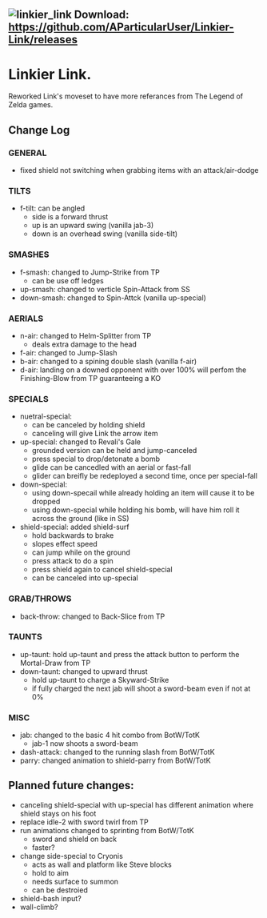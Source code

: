 
![linkier_link](https://github.com/user-attachments/assets/15e8e877-a3ab-43b8-ad1b-f2b03a78e9ee)
Download: https://github.com/AParticularUser/Linkier-Link/releases
--------------------------------------------------------------------------
# Linkier Link.
Reworked Link's moveset to have more referances from The Legend of Zelda games.

## Change Log

### GENERAL
- fixed shield not switching when grabbing items with an attack/air-dodge

### TILTS
- f-tilt: can be angled
	- side is a forward thrust
	- up is an upward swing (vanilla jab-3)
	- down is an overhead swing (vanilla side-tilt)

### SMASHES
- f-smash: changed to Jump-Strike from TP
	- can be use off ledges
- up-smash: changed to verticle Spin-Attack from SS 
- down-smash: changed to Spin-Attck (vanilla up-special)

### AERIALS
- n-air: changed to Helm-Splitter from TP
	- deals extra damage to the head
- f-air: changed to Jump-Slash
- b-air: changed to a spining double slash (vanilla f-air)
- d-air: landing on a downed opponent with over 100% will perfom the Finishing-Blow from TP guaranteeing a KO

### SPECIALS
- nuetral-special: 
	- can be canceled by holding shield 
	- canceling will give Link the arrow item
- up-special: changed to Revali's Gale
	- grounded version can be held and jump-canceled
	- press special to drop/detonate a bomb
	- glide can be cancedled with an aerial or fast-fall
	- glider can breifly be redeployed a second time, once per special-fall
- down-special: 
	- using down-specail while already holding an item will cause it to be dropped
	- using down-special while holding his bomb, will have him roll it across the ground (like in SS)
- shield-special: added shield-surf 
	- hold backwards to brake
	- slopes effect speed
	- can jump while on the ground
	- press attack to do a spin
	- press shield again to cancel shield-special
	- can be canceled into up-special

### GRAB/THROWS
- back-throw: changed to Back-Slice from TP 
### TAUNTS
- up-taunt: hold up-taunt and press the attack button to perform the Mortal-Draw from TP
- down-taunt: changed to upward thrust
	- hold up-taunt to charge a Skyward-Strike
	- if fully charged the next jab will shoot a sword-beam even if not at 0%

### MISC
- jab: changed to the basic 4 hit combo from BotW/TotK
	- jab-1 now shoots a sword-beam
- dash-attack: changed to the running slash from BotW/TotK
- parry: changed animation to shield-parry from BotW/TotK

## Planned future changes:
- canceling shield-special with up-special has different animation where shield stays on his foot
- replace idle-2 with sword twirl from TP
- run animations changed to sprinting from BotW/TotK
	- sword and shield on back
	- faster?
- change side-special to Cryonis
	- acts as wall and platform like Steve blocks
	- hold to aim
	- needs surface to summon
	- can be destroied
- shield-bash input?
- wall-climb?

